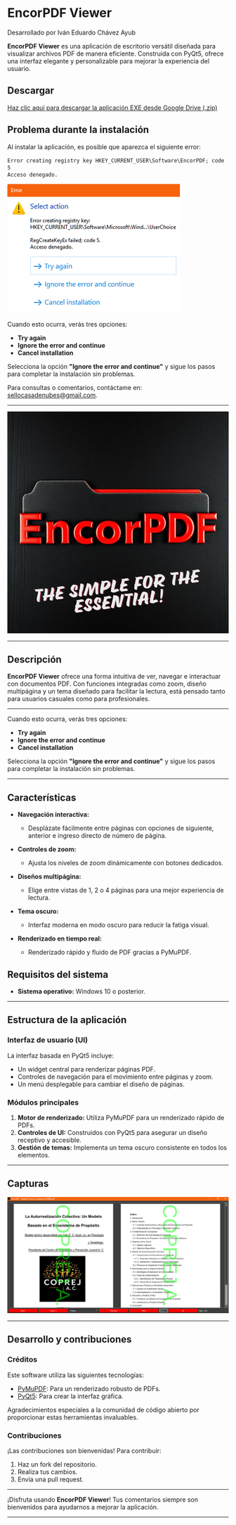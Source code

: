 # EncorPDF Viewer

Desarrollado por Iván Eduardo Chávez Ayub

**EncorPDF Viewer** es una aplicación de escritorio versátil diseñada para visualizar archivos PDF de manera eficiente. Construida con PyQt5, ofrece una interfaz elegante y personalizable para mejorar la experiencia del usuario.


## Descargar

[Haz clic aquí para descargar la aplicación EXE desde Google Drive (.zip)](https://drive.google.com/file/d/1uJ-vlT_PdXx6s9G17OtJrR7Z-6Ll5C00/view?usp=sharing)


## Problema durante la instalación

Al instalar la aplicación, es posible que aparezca el siguiente error:

```
Error creating registry key HKEY_CURRENT_USER\Software\EncorPDF; code 5
Acceso denegado.
```
![Captura de la aplicación](ErrorScreen.png)


Cuando esto ocurra, verás tres opciones:

- **Try again**  
- **Ignore the error and continue**  
- **Cancel installation**

Selecciona la opción **"Ignore the error and continue"** y sigue los pasos para completar la instalación sin problemas.

Para consultas o comentarios, contáctame en: [sellocasadenubes@gmail.com](sellocasadenubes@gmail.com).

---

![Icono de EncorPDF](EncorPDF.PNG)

---

## Descripción

**EncorPDF Viewer** ofrece una forma intuitiva de ver, navegar e interactuar con documentos PDF. Con funciones integradas como zoom, diseño multipágina y un tema diseñado para facilitar la lectura, está pensado tanto para usuarios casuales como para profesionales.

---

Cuando esto ocurra, verás tres opciones:

- **Try again**  
- **Ignore the error and continue**  
- **Cancel installation**

Selecciona la opción **"Ignore the error and continue"** y sigue los pasos para completar la instalación sin problemas.

---

## Características

- **Navegación interactiva:**

  - Desplázate fácilmente entre páginas con opciones de siguiente, anterior e ingreso directo de número de página.

- **Controles de zoom:**

  - Ajusta los niveles de zoom dinámicamente con botones dedicados.

- **Diseños multipágina:**

  - Elige entre vistas de 1, 2 o 4 páginas para una mejor experiencia de lectura.

- **Tema oscuro:**

  - Interfaz moderna en modo oscuro para reducir la fatiga visual.

- **Renderizado en tiempo real:**
  - Renderizado rápido y fluido de PDF gracias a PyMuPDF.

## Requisitos del sistema

- **Sistema operativo:** Windows 10 o posterior.

---

## Estructura de la aplicación

### Interfaz de usuario (UI)

La interfaz basada en PyQt5 incluye:

- Un widget central para renderizar páginas PDF.
- Controles de navegación para el movimiento entre páginas y zoom.
- Un menú desplegable para cambiar el diseño de páginas.

### Módulos principales

1. **Motor de renderizado:** Utiliza PyMuPDF para un renderizado rápido de PDFs.
2. **Controles de UI:** Construidos con PyQt5 para asegurar un diseño receptivo y accesible.
3. **Gestión de temas:** Implementa un tema oscuro consistente en todos los elementos.

---

## Capturas

![Captura de la aplicación](Capture.png)

---

## Desarrollo y contribuciones

### Créditos

Este software utiliza las siguientes tecnologías:

- [PyMuPDF](https://pymupdf.readthedocs.io/en/latest/): Para un renderizado robusto de PDFs.
- [PyQt5](https://pypi.org/project/PyQt5/): Para crear la interfaz gráfica.

Agradecimientos especiales a la comunidad de código abierto por proporcionar estas herramientas invaluables.

### Contribuciones

¡Las contribuciones son bienvenidas! Para contribuir:

1. Haz un fork del repositorio.
2. Realiza tus cambios.
3. Envía una pull request.

---

¡Disfruta usando **EncorPDF Viewer**! Tus comentarios siempre son bienvenidos para ayudarnos a mejorar la aplicación.

---
